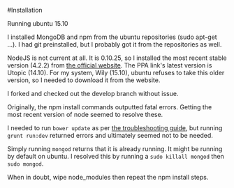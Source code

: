 #Installation

Running ubuntu 15.10

I installed MongoDB and npm from the ubuntu repositories (sudo apt-get ...). I had git preinstalled, but I probably got it from the repositories as well.

NodeJS is not current at all. It is 0.10.25, so I installed the most recent stable version (4.2.2) from [the official website](https://nodejs.org/en/).
The PPA link's latest version is Utopic (14.10). For my system, Wily (15.10), ubuntu refuses to take this older version, so I needed to download it from the website.

I forked and checked out the develop branch without issue.

Originally, the npm install commands outputted fatal errors. Getting the most recent version of node seemed to resolve these.

I needed to run `bower update` as per [the troubleshooting guide](http://habitica.wikia.com/wiki/Installation_troubleshooting), but running `grunt run:dev` returned errors and ultimately seemed not to be needed.

Simply running `mongod` returns that it is already running. It might be running by default on ubuntu. I resolved this by running a `sudo killall mongod` then `sudo mongod`.

When in doubt, wipe node_modules then repeat the npm install steps.
